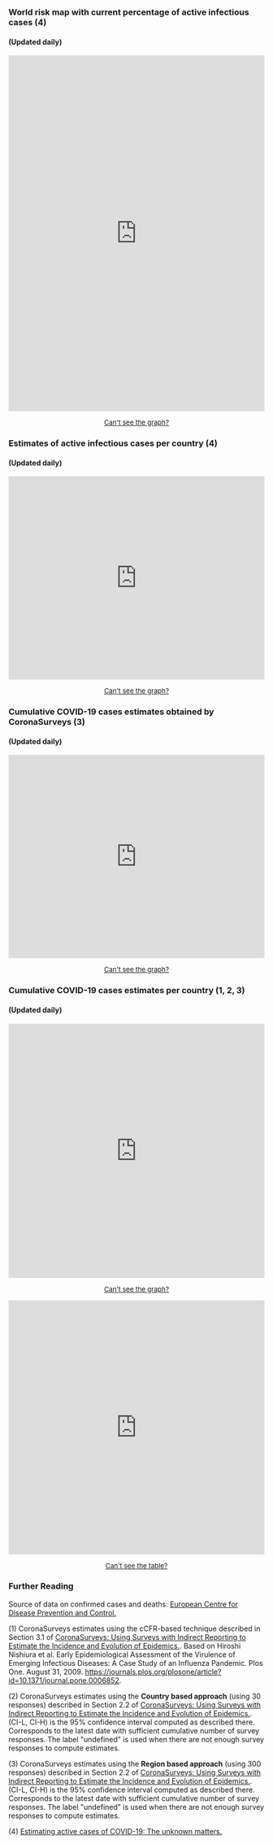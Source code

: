 ### World risk map with current percentage of active infectious cases (4)

#### (Updated daily)

<iframe src="https://coronasurveys.org/grafana/d/Xhw-4m3Wz/atcoronasurveys-playground?viewPanel=5&orgId=1&var-estimate=est_ccfr&var-estimator=ccfr-based&var-active_estimator=ccfr-based&var-detected=active" width="100%" height="700" frameborder="0"></iframe>

<a href="https://coronasurveys.org/grafana/d/Xhw-4m3Wz/atcoronasurveys-playground?viewPanel=5&orgId=1&var-estimate=est_ccfr&var-estimator=ccfr-based&var-active_estimator=ccfr-based&var-detected=active" > <center><font size="2"><u class="btn">Can't see the graph?</u></font></center></a> 

### Estimates of active infectious cases per country (4)

#### (Updated daily)

<iframe src="https://coronasurveys.org/grafana/d/G_Aw4CrZk/coronasurveys?orgId=1&from=1583020800000&viewPanel=35&var-code=US&var-country=United%20States" width="100%" height="400" frameborder="0"></iframe>

<a href="https://coronasurveys.org/grafana/d/G_Aw4CrZk/coronasurveys?orgId=1&from=1583020800000&viewPanel=35&var-code=US&var-country=United%20States" > <center><font size="2"><u class="btn">Can't see the graph?</u></font></center></a> 

### Cumulative COVID-19 cases estimates obtained by CoronaSurveys (3)

#### (Updated daily)

<iframe src="https://coronasurveys.org/grafana/d-solo/G_Aw4CrZk/coronasurveys?tab=advanced&panelId=19&orgId=1&from=1584576000000" width="100%" height="400" frameborder="0"></iframe>

<a href="https://coronasurveys.org/grafana/d-solo/G_Aw4CrZk/coronasurveys?tab=advanced&panelId=19&orgId=1&from=1584576000000" > <center><font size="2"><u class="btn">Can't see the graph?</u></font></center></a> 

### Cumulative COVID-19 cases estimates per country (1, 2, 3)

#### (Updated daily)

<iframe src="https://coronasurveys.org/grafana/d/G_Aw4CrZk/coronasurveys?orgId=1&from=1584278578992&panelId=10&viewPanel=10&fullscreen&var-code=ES&var-country=Spain&var-region=All" width="100%" height="500" frameborder="0"></iframe>

<a href="https://coronasurveys.org/grafana/d/G_Aw4CrZk/coronasurveys?orgId=1&from=1584278578992&panelId=10&viewPanel=10&fullscreen&var-code=ES&var-country=Spain&var-region=All" > <center><font size="2"><u class="btn">Can't see the graph?</u></font></center></a> 

<iframe src="https://coronasurveys.org/grafana/d-solo/G_Aw4CrZk/coronasurveys?tab=advanced&panelId=24&orgId=1&from=1583610808303" width="100%" height="500" frameborder="0">
</iframe>

<a href="https://coronasurveys.org/grafana/d-solo/G_Aw4CrZk/coronasurveys?tab=advanced&panelId=24&orgId=1&from=1583610808303" > <center><font size="2"><u class="btn">Can't see the table?</u></font></center></a> 

### Further Reading

Source of data on confirmed cases and deaths: [European Centre for Disease Prevention and Control.](https://www.ecdc.europa.eu/en/covid-19-pandemic)

(1) CoronaSurveys estimates using the cCFR-based technique described in Section 3.1 of [CoronaSurveys: Using Surveys with Indirect Reporting to Estimate the Incidence and Evolution of Epidemics.](https://arxiv.org/abs/2005.12783).
Based on Hiroshi Nishiura et al. Early Epidemiological Assessment of the Virulence of Emerging Infectious Diseases: A Case Study of an Influenza Pandemic. Plos One. August 31, 2009. <https://journals.plos.org/plosone/article?id=10.1371/journal.pone.0006852>. 

(2) CoronaSurveys estimates using the **Country based approach** (using 30 responses) described in Section 2.2 of [CoronaSurveys: Using Surveys with Indirect Reporting to Estimate the Incidence and Evolution of Epidemics.](https://arxiv.org/abs/2005.12783). (CI-L, CI-H) is the 95% confidence interval computed as described there. Corresponds to the latest date with sufficient cumulative number of survey responses. The label "undefined" is used when there are not enough survey responses to compute estimates.

(3) CoronaSurveys estimates using the **Region based approach** (using 300 responses) described in Section 2.2 of [CoronaSurveys: Using Surveys with Indirect Reporting to Estimate the Incidence and Evolution of Epidemics.](https://arxiv.org/abs/2005.12783). (CI-L, CI-H) is the 95% confidence interval computed as described there. Corresponds to the latest date with sufficient cumulative number of survey responses. The label "undefined" is used when there are not enough survey responses to compute estimates.

(4) [Estimating active cases of COVID-19: The unknown matters.](https://medium.com/@inesctec/estimating-active-cases-of-covid-19-the-unknown-matters-602c3ef952bb)
